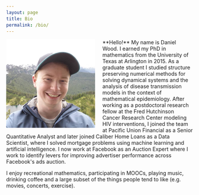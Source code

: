 ```yaml
---
layout: page
title: Bio 
permalink: /bio/
---
```


<div style="float: left; margin: 0px 20px 0px 0px; max-width: 240px; min-width: 120px; height: auto;">
<img src="/assets/images/me.jpg"/></div>
**Hello!** My name is Daniel Wood. I earned my PhD in mathematics from the University of Texas at Arlington in 2015. As a graduate student I studied structure preserving numerical methods for solving dynamical systems and the analysis of disease transmission models in the context of mathematical epidemiology. After working as a postdoctoral research fellow at the Fred Hutchinson Cancer Research Center modeling HIV interventions, I joined the team at Pacific Union Financial as a Senior Quantitative Analyst and later joined Caliber Home Loans as a Data Scientist, where I solved mortgage problems using machine learning and artificial intelligence. I now work at Facebook as an Auction Expert where I work to identify levers for improving advertiser performance across Facebook's ads auction.

I enjoy recreational mathematics, participating in MOOCs, playing music, drinking coffee and a large subset of the things people tend to like (e.g. movies, concerts, exercise). 
<BR CLEAR="left"/>
